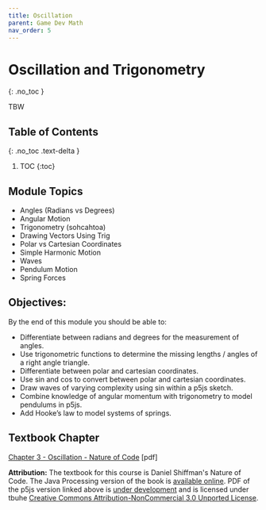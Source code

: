 ```yaml
---
title: Oscillation
parent: Game Dev Math
nav_order: 5
---
```


<!--prettier-ignore-start-->
# Oscillation and Trigonometry
{: .no_toc }

TBW

## Table of Contents
{: .no_toc .text-delta }  

1. TOC
{:toc}

<!--prettier-ignore-end-->

## Module Topics

- Angles (Radians vs Degrees)
- Angular Motion
- Trigonometry (sohcahtoa)
- Drawing Vectors Using Trig
- Polar vs Cartesian Coordinates
- Simple Harmonic Motion
- Waves
- Pendulum Motion
- Spring Forces

## Objectives:

By the end of this module you should be able to:

- Differentiate between radians and degrees for the measurement of angles.
- Use trigonometric functions to determine the missing lengths / angles of a right angle triangle.
- Differentiate between polar and cartesian coordinates.
- Use sin and cos to convert between polar and cartesian coordinates.
- Draw waves of varying complexity using sin within a p5js sketch.
- Combine knowledge of angular momentum with trigonometry to model pendulums in p5js.
- Add Hooke’s law to model systems of springs.

## Textbook Chapter

[Chapter 3 - Oscillation - Nature of Code](/Applied-Math-For-Games-1/assets/pdf/noc_chp3_2020_draft.pdf) [pdf]

**Attribution:** The textbook for this course is Daniel Shiffman's Nature of Code. The Java Processing version of the book is [available online](https://natureofcode.com/book/). PDF of the p5js version linked above is [under development](https://github.com/nature-of-code/noc-book-2) and is licensed under tbuhe [Creative Commons Attribution-NonCommercial 3.0 Unported License](http://creativecommons.org/licenses/by-nc/3.0/).
